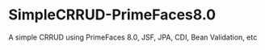 # SimpleCRRUD-PrimeFaces8.0
A simple CRRUD using PrimeFaces 8.0, JSF, JPA, CDI, Bean Validation, etc
